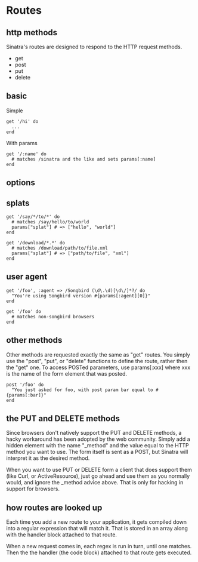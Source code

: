 Routes
======

http methods
------------
Sinatra's routes are designed to respond to the HTTP request methods.  

* get
* post
* put
* delete



basic
-----
Simple

	get '/hi' do
	  ...
	end

With params

	get '/:name' do
	  # matches /sinatra and the like and sets params[:name]
	end

options
-------

splats
------
	get '/say/*/to/*' do
	  # matches /say/hello/to/world
	  params["splat"] # => ["hello", "world"]
	end

	get '/download/*.*' do
	  # matches /download/path/to/file.xml
	  params["splat"] # => ["path/to/file", "xml"]
	end


user agent
----------
	get '/foo', :agent => /Songbird (\d\.\d)[\d\/]*?/ do
	  "You're using Songbird version #{params[:agent][0]}"
	end

	get '/foo' do
	  # matches non-songbird browsers
	end

other methods
-------------
Other methods are requested exactly the same as "get" routes.  You simply use
the "post", "put", or "delete" functions to define the route, rather then the
"get" one.  To access POSTed parameters, use params\[:xxx\] where xxx is the name
of the form element that was posted.

    post '/foo' do
      "You just asked for foo, with post param bar equal to #{params[:bar]}"
    end


the PUT and DELETE methods
--------------------------
Since browsers don't natively support the PUT and DELETE methods, a hacky
workaround has been adopted by the web community.  Simply add a hidden element
with the name "\_method" and the value equal to the HTTP method you want to use.
The form itself is sent as a POST, but Sinatra will interpret it as the desired
method.  

When you want to use PUT or DELETE form a client that does support them (like
Curl, or ActiveResource), just go ahead and use them as you normally would, and
ignore the \_method advice above.  That is only for hacking in support for
browsers.

how routes are looked up
------------------------
Each time you add a new route to your application, it gets compiled down into a
regular expression that will match it.  That is stored in an array along with
the handler block attached to that route.

When a new request comes in, each regex is run in turn, until one matches.  Then
the the handler (the code block) attached to that route gets executed.


